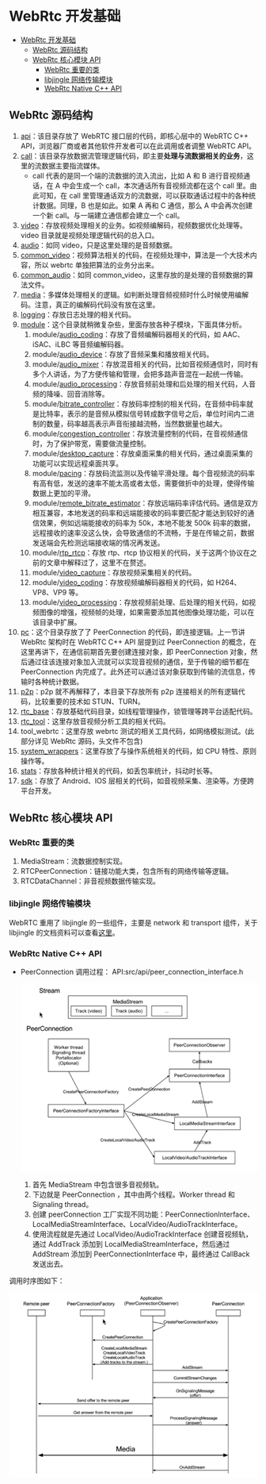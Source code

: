 # WebRtc 开发基础

- [WebRtc 开发基础](#webrtc-开发基础)
  - [WebRtc 源码结构](#webrtc-源码结构)
  - [WebRtc 核心模块 API](#webrtc-核心模块-api)
    - [WebRtc 重要的类](#webrtc-重要的类)
    - [libjingle 网络传输模块](#libjingle-网络传输模块)
    - [WebRtc Native C++ API](#webrtc-native-c-api)

## WebRtc 源码结构

1. [api](../LibWebRtcUsingExample/Include/api)：该目录存放了 WebRTC 接口层的代码，即核心层中的 WebRTC C++ API，浏览器厂商或者其他软件开发者可以在此调用或者调整 WebRTC API。
2. [call](../LibWebRtcUsingExample/Include/call)：该目录存放数据流管理逻辑代码，即主要**处理与流数据相关的业务**，这里的流数据主要指流媒体。
   - call 代表的是同一个端的流数据的流入流出，比如 A 和 B 进行音视频通话，在 A 中会生成一个 call，本次通话所有音视频流都在这个 call 里。由此可知，在 call 里管理通话双方的流数据，可以获取通话过程中的各种统计数据。同理，B 也是如此。如果 A 再和 C 通信，那么 A 中会再次创建一个新 call。与一端建立通信都会建立一个 call。
3. [video](../LibWebRtcUsingExample/Include/video)：存放视频处理相关的业务。如视频编解码，视频数据优化处理等。video 目录就是视频处理逻辑代码的总入口。
4. [audio](../LibWebRtcUsingExample/Include/audio)：如同 video，只是这里处理的是音频数据。
5. [common_video](../LibWebRtcUsingExample/Include/common_video)：视频算法相关的代码，在视频处理中，算法是一个大技术内容，所以 webrtc 单独把算法的业务分出来。
6. [common_audio](../LibWebRtcUsingExample/Include/common_audio)：如同 common_video，这里存放的是处理的音频数据的算法文件。
7. [media](../LibWebRtcUsingExample/Include/media)：多媒体处理相关的逻辑。如判断处理音频视频时什么时候使用编解码。注意，真正的编解码代码没有放在这里。
8. [logging](../LibWebRtcUsingExample/Include/logging)：存放日志处理的相关代码。
9. [module](../LibWebRtcUsingExample/Include/modules)：这个目录就稍微复杂些，里面存放各种子模块，下面具体分析。
    1. module/[audio_coding](../LibWebRtcUsingExample/Include/modules/audio_coding)：存放了音频编解码器相关的代码，如 AAC、iSAC、iLBC 等音频编解码器。
    2. module/[audio_device](../LibWebRtcUsingExample/Include/modules/audio_device)：存放了音频采集和播放相关代码。
    3. module/[audio_mixer](../LibWebRtcUsingExample/Include/modules/audio_mixer)：存放混音相关的代码，比如音视频通信时，同时有多个人讲话，为了方便传输和管理，会把多路声音混在一起统一传输。
    4. module/[audio_processing](../LibWebRtcUsingExample/Include/modules/audio_processing)：存放音频前处理和后处理的相关代码，人音频的降噪、回音消除等。
    5. module/[bitrate_controller](../LibWebRtcUsingExample/Include/modules/bitrate_controller)：存放码率控制的相关代码，在音频中码率就是比特率，表示的是音频从模拟信号转成数字信号之后，单位时间内二进制的数量，码率越高表示声音衔接越流畅，当然数据量也越大。
    6. module/[congestion_controller](../LibWebRtcUsingExample/Include/modules/congestion_controller)：存放流量控制的代码，在音视频通信时，为了保护带宽，需要做流量控制。
    7. module/[desktop_capture](../LibWebRtcUsingExample/Include/modules/desktop_capture)：存放桌面采集的相关代码，通过桌面采集的功能可以实现远程桌面共享。
    8. module/[pacing](../LibWebRtcUsingExample/Include/modules/pacing)：存放码流监测以及传输平滑处理。每个音视频流的码率有高有低，发送的速率不能太高或者太低，需要做折中的处理，使得传输数据上更加的平滑。
    9. module/[remote_bitrate_estimator](../LibWebRtcUsingExample/Include/modules/remote_bitrate_estimator)：存放远端码率评估代码。通信是双方相互兼容，本地发送的码率和远端能接收的码率要匹配才能达到较好的通信效果，例如远端能接收的码率为 50k，本地不能发 500k 码率的数据，远程接收的速率没这么快，会导致通信的不流畅，于是在传输之前，数据发送端会先检测远端接收端的情况再发送。
    10. module/[rtp_rtcp](../LibWebRtcUsingExample/Include/modules/rtp_rtcp)：存放 rtp、rtcp 协议相关的代码，关于这两个协议在之前的文章中解释过了，这里不在赘述。
    11. module/[video_capture](../LibWebRtcUsingExample/Include/modules/video_capture)：存放视频采集相关的代码。
    12. module/[video_coding](../LibWebRtcUsingExample/Include/modules/video_coding)：存放视频编解码器相关的代码，如 H264、VP8、VP9 等。
    13. module/[video_processing](../LibWebRtcUsingExample/Include/modules/video_processing)：存放视频前处理、后处理的相关代码，如视频图像的增强，视频帧的处理，如果需要添加其他图像处理功能，可以在该目录中扩展。
10. [pc](../LibWebRtcUsingExample/Include/pc)：这个目录存放了了 PeerConnection 的代码，即连接逻辑。上一节讲 WebRtc 架构时在 WebRTC C++ API 层提到过 PeerConnection 的概念，在这里再讲下，在通信前期首先要创建连接对象，即 PeerConnection 对象，然后通过往该连接对象加入流就可以实现音视频的通信，至于传输的细节都在 PeerConnection 内完成了。此外还可以通过该对象获取到传输的流信息，传输时各种统计数据。
11. [p2p](../LibWebRtcUsingExample/Include/p2p)：p2p 就不再解释了，本目录下存放所有 p2p 连接相关的所有逻辑代码，比较重要的技术如 STUN、TURN。
12. [rtc_base](../LibWebRtcUsingExample/Include/rtc_base)：存放基础代码目录，如线程管理操作，锁管理等跨平台适配代码。
13. [rtc_tool](../LibWebRtcUsingExample/Include/rtc_tools)：这里存放音视频分析工具的相关代码。
14. tool_webrtc：这里存放 webrtc 测试的相关工具代码，如网络模拟测试。(此部分详见 WebRtc 源码，头文件不包含)
15. [system_wrappers](../LibWebRtcUsingExample/Include/system_wrappers)：这里存放了与操作系统相关的代码，如 CPU 特性、原则操作等。
16. [stats](../LibWebRtcUsingExample/Include/stats)：存放各种统计相关的代码，如丢包率统计，抖动时长等。
17. [sdk](../LibWebRtcUsingExample/Include/sdk)：存放了 Android、IOS 层相关的代码，如音视频采集、渲染等。方便跨平台开发。

## WebRtc 核心模块 API

### WebRtc 重要的类

1. MediaStream：流数据控制实现。
2. RTCPeerConnection：链接功能大类，包含所有的网络传输等逻辑。
3. RTCDataChannel：非音视频数据传输实现。

### libjingle 网络传输模块

WebRTC 重用了 libjingle 的一些组件，主要是 network 和 transport 组件，关于 libjingle 的文档资料可以查看[这里](https://developers.google.com/talk/talk_developers_home)。

### WebRtc Native C++ API

- PeerConnection 调用过程： API:src/api/peer_connection_interface.h

    ![0201](./Img/02_01.png)

  1. 首先 MediaStream 中包含很多音视频轨。
  2. 下边就是 PeerConnection ，其中由两个线程。Worker thread 和 Signaling thread。
  3. 创建 peerConnection 工厂实现不同功能：PeerConnectionInterface、LocalMediaStreamInterface、LocalVideo/AudioTrackInterface。
  4. 使用流程就是先通过 LocalVideo/AudioTrackInterface 创建音视频轨，通过 AddTrack 添加到 LocalMediaStreamInterface，然后通过 AddStream 添加到 PeerConnectionInterface 中，最终通过 CallBack 发送出去。

调用时序图如下：

![0202](./Img/02_02.png)
